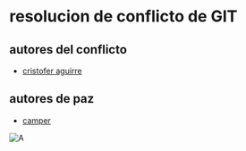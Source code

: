 # resolucion de conflicto de GIT

## autores del conflicto
- [cristofer aguirre](https://github.com/cristofer2307)

## autores de paz
- [camper](https://github.com/cristofer2307)

![A](/home/camper/Descargas/tiji.jpg)
